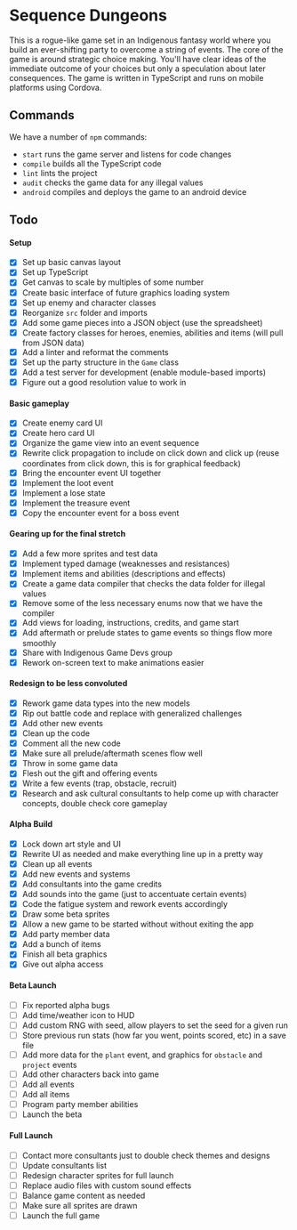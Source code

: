 # Sequence Dungeons
This is a rogue-like game set in an Indigenous fantasy world where you build an ever-shifting party to overcome a string of events.
The core of the game is around strategic choice making.
You'll have clear ideas of the immediate outcome of your choices but only a speculation about later consequences.
The game is written in TypeScript and runs on mobile platforms using Cordova.

## Commands
We have a number of `npm` commands:
- `start` runs the game server and listens for code changes
- `compile` builds all the TypeScript code
- `lint` lints the project
- `audit` checks the game data for any illegal values
- `android` compiles and deploys the game to an android device

## Todo
#### Setup
- [x] Set up basic canvas layout
- [x] Set up TypeScript
- [x] Get canvas to scale by multiples of some number
- [x] Create basic interface of future graphics loading system
- [x] Set up enemy and character classes
- [x] Reorganize `src` folder and imports
- [x] Add some game pieces into a JSON object (use the spreadsheet)
- [x] Create factory classes for heroes, enemies, abilities and items (will pull from JSON data)
- [x] Add a linter and reformat the comments
- [x] Set up the party structure in the `Game` class
- [x] Add a test server for development (enable module-based imports)
- [x] Figure out a good resolution value to work in

#### Basic gameplay
- [x] Create enemy card UI
- [x] Create hero card UI
- [x] Organize the game view into an event sequence
- [x] Rewrite click propagation to include on click down and click up (reuse coordinates from click down, this is for graphical feedback)
- [x] Bring the encounter event UI together
- [x] Implement the loot event
- [x] Implement a lose state
- [x] Implement the treasure event
- [x] Copy the encounter event for a boss event

#### Gearing up for the final stretch
- [x] Add a few more sprites and test data
- [x] Implement typed damage (weaknesses and resistances)
- [x] Implement items and abilities (descriptions and effects)
- [x] Create a game data compiler that checks the data folder for illegal values
- [x] Remove some of the less necessary enums now that we have the compiler
- [x] Add views for loading, instructions, credits, and game start
- [x] Add aftermath or prelude states to game events so things flow more smoothly
- [x] Share with Indigenous Game Devs group
- [x] Rework on-screen text to make animations easier

#### Redesign to be less convoluted
- [x] Rework game data types into the new models
- [x] Rip out battle code and replace with generalized challenges
- [x] Add other new events
- [x] Clean up the code
- [x] Comment all the new code
- [x] Make sure all prelude/aftermath scenes flow well
- [x] Throw in some game data
- [x] Flesh out the gift and offering events
- [x] Write a few events (trap, obstacle, recruit)
- [x] Research and ask cultural consultants to help come up with character concepts, double check core gameplay

#### Alpha Build
- [x] Lock down art style and UI
- [x] Rewrite UI as needed and make everything line up in a pretty way
- [x] Clean up all events
- [x] Add new events and systems
- [x] Add consultants into the game credits
- [x] Add sounds into the game (just to accentuate certain events)
- [x] Code the fatigue system and rework events accordingly
- [x] Draw some beta sprites
- [x] Allow a new game to be started without without exiting the app
- [x] Add party member data
- [x] Add a bunch of items
- [x] Finish all beta graphics
- [x] Give out alpha access

#### Beta Launch
- [ ] Fix reported alpha bugs
- [ ] Add time/weather icon to HUD
- [ ] Add custom RNG with seed, allow players to set the seed for a given run
- [ ] Store previous run stats (how far you went, points scored, etc) in a save file
- [ ] Add more data for the `plant` event, and graphics for `obstacle` and `project` events
- [ ] Add other characters back into game
- [ ] Add all events
- [ ] Add all items
- [ ] Program party member abilities
- [ ] Launch the beta

#### Full Launch
- [ ] Contact more consultants just to double check themes and designs
- [ ] Update consultants list
- [ ] Redesign character sprites for full launch
- [ ] Replace audio files with custom sound effects
- [ ] Balance game content as needed
- [ ] Make sure all sprites are drawn
- [ ] Launch the full game